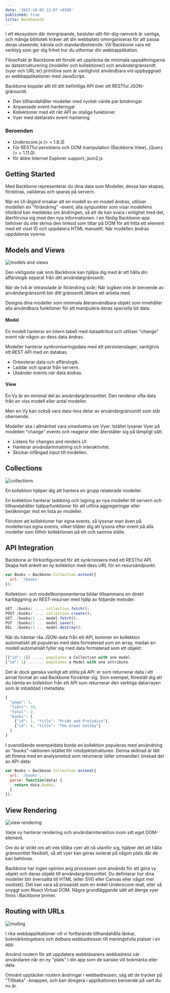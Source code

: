 ```yaml
---
date: '2017-10-03 12:07 +0200'
published: true
title: BackboneJS
---
```


I ett ekosystem där övergripande, beslutar-allt-för-dig-ramverk är vanliga, och många bibliotek kräver att din webbplats omorganiseras för att passa deras utseende, känsla och standardbeteende. Vill Backbone vara ett verktyg som ger dig frihet hur du utformar din webbapplikation.

Filosofiskt är Backbone ett försök att upptäcka de minimala uppsättningarna av datastrukturering (modeller och kollektioner) och användargränssnitt (vyer och URL:er) primitiva som är vanligtvist användbara vid uppbyggnad av webbapplikationer med JavaScript.

Backbone kopplar allt till ditt befintliga API över ett RESTful JSON-gränssnitt.

* Den tillhandahåller modeller med nyckel-värde par bindningar  
* Anpassade event-hanteringar
* Kollektioner med ett rikt API av otaliga funktioner
* Vyer med deklarativ event-hantering 

### Beroenden
* Underscore.js (> = 1.8.3)
* För RESTful persistens och DOM manipulation (Backbone.View), jQuery (> = 1.11.0) 
* för äldre Internet Explorer support, json2.js

## Getting Started
Med Backbone representerar du dina data som Modeller, dessa kan skapas, förstöras, valideras och sparas på servern. 

När en UI-åtgärd orsakar att en modell av en modell ändras, utlöser modellen en "förändring" -event; alla synpunkter som visar modellens tillstånd kan meddelas om ändringen, så att de kan svara i enlighet med det, återförvisa sig med den nya informationen. I en färdig Backbone-app behöver du inte skriva den limkod som tittar på DOM för att hitta ett element med ett visst ID och uppdatera HTML manuellt. När modellen ändras uppdateras vyerna.

## Models and Views


![models and views](http://backbonejs.org/docs/images/intro-model-view.svg)

Den viktigaste sak som Backbone kan hjälpa dig med är att hålla din affärslogik separat från ditt användargränssnitt.

När de två är intrasslade är förändring svår; När logiken inte är beroende av användargränssnitt blir ditt gränssnitt lättare att arbeta med.

Designa dina modeller som minimala återanvändbara objekt som innehåller alla användbara funktioner för att manipulera deras speciella bit data.

#### Model

En modell hanterar en intern tabell med dataattribut och utlöser "change" event när någon av dess data ändras.

Modeller hanterar synkroniseringsdata med ett persistenslager, vanligtvis ett REST API med en databas. 

* Orkesterar data och affärslogik.
* Laddar och sparar från servern.
* Utsänder events när data ändras.

#### View

En Vy är en minimal del av användargränssnittet. Den renderar ofta data från en viss modell eller antal modeller.

Men en Vy kan också vara data-less delar av användargränssnitt som står oberoende.

Modeller ska i allmänhet vara omedvetna om Vyer. Istället lyssnar Vyer på modellen "change" events och reagerar eller återställer sig på lämpligt sätt.

* Listens for changes and renders UI.
* Hanterar användarinmatning och interaktivitet.
* Skickar infångad input till modellen.

## Collections

![collections](http://backbonejs.org/docs/images/intro-collections.svg)

En kollektion hjälper dig att hantera en grupp relaterade modeller.

En kollektion hanterar laddning och lagring av nya modeller till servern och tillhandahåller hjälparfunktioner för att utföra aggregeringar eller beräkningar mot en lista av modeller.

Förutom att kollektioner har egna events, så lyssnar man även på modellernas egna events, vilket tillåter dig att lyssna efter event på alla modeller som tillhör kollektionen på ett och samma ställe.

## API Integration

Backbone är förkonfigurerad för att synkronisera med ett RESTful API. Skapa helt enkelt en ny kollektion med dess URL för en resursändpunkt.

```js
var Books = Backbone.Collection.extend({
  url: '/books'
});
```

Kollektion- och modellkomponenterna bildar tillsammans en direkt kartläggning av REST-resurser med hjälp av följande metoder:

```js
GET  /books/ .... collection.fetch();
POST /books/ .... collection.create();
GET  /books/1 ... model.fetch();
PUT  /books/1 ... model.save();
DEL  /books/1 ... model.destroy();
```

När du hämtar råa JSON-data från ett API, kommer en kollektion automatiskt att populeras med data formaterad som en array, medan en modell automatiskt fyller sig med data formaterad som ett objekt:

```js
[{"id": 1}] ..... populates a Collection with one model.
{"id": 1} ....... populates a Model with one attribute.
```

Det är dock ganska vanligt att stöta på API: er som returnerar data i ett annat format än vad Backbone förväntar sig. Som exempel, föreställ dig att du hämta en kollektion från ett API som returnerar den verkliga datarrayen som är inbäddad i metadata:

```js
{
  "page": 1,
  "limit": 10,
  "total": 2,
  "books": [
    {"id": 1, "title": "Pride and Prejudice"},
    {"id": 4, "title": "The Great Gatsby"}
  ]
}
```

I ovanstående exempeldata borde en kollektion populeras med användning av "books"-raktionen istället för rotobjektstrukturen. Denna skillnad är lätt att förena med en analysmetod som returnerar (eller omvandlar) önskad del av API-data:

```js
var Books = Backbone.Collection.extend({
  url: '/books',
  parse: function(data) {
    return data.books;
  }
});
```

## View Rendering

![view rendering](http://backbonejs.org/docs/images/intro-views.svg)

Varje vy hanterar rendering och användarinteraktion inom sitt eget DOM-element.

Om du är strikt om att inte tillåta vyer att nå utanför sig, hjälper det att hålla gränssnittet flexibelt, så att vyer kan göras isolerat på någon plats där de kan behövas.

Backbone har ingen opinion ang processen som används för att göra vy objekt och deras objekt till användargränssnittet. Du definierar hur dina modeller blir översatta till HTML (eller SVG eller Canvas eller något mer exotiskt). Det kan vara så prosaiskt som en enkel Underscore-mall, eller så snyggt som React Virtual DOM. Några grundläggande sätt att återge vyer finns i Backbone primer.

## Routing with URLs

![routing](http://backbonejs.org/docs/images/intro-routing.svg)

I rika webbapplikationer vill vi fortfarande tillhandahålla länkar, bokmärkningsbara och delbara webbadresser till meningsfulla platser i en app. 

Använd routern för att uppdatera webbläsarens webbadress när användaren når en ny "plats" i din app som de kanske vill bokmärka eller dela.

Omvänt upptäcker routern ändringar i webbadressen, säg att de trycker på "Tillbaka" -knappen, och kan diregera i applikationen beroende på vart du nu är.
